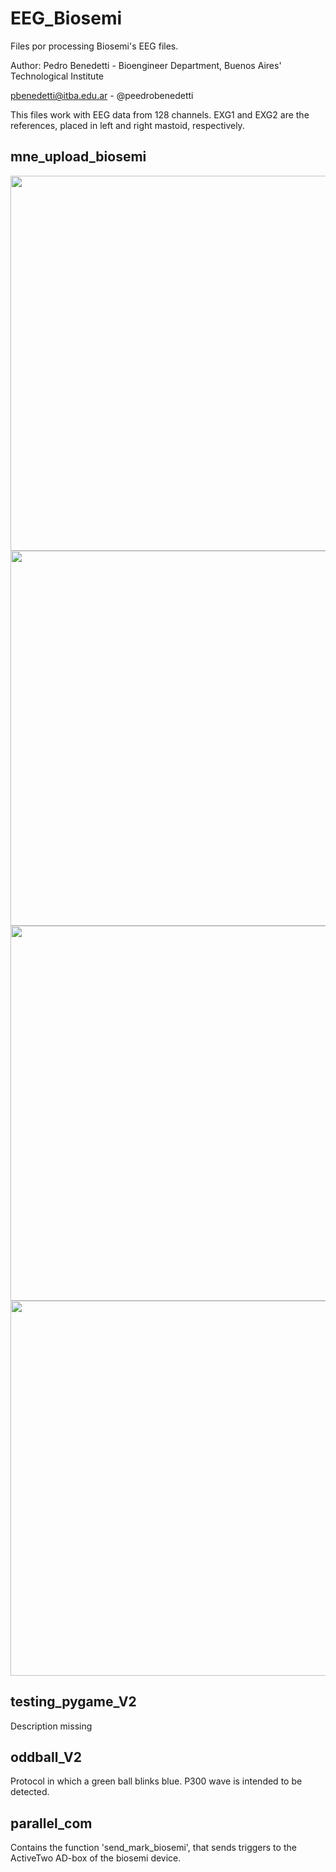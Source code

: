 # EEG_Biosemi
Files por processing Biosemi's EEG files.

Author: Pedro Benedetti - Bioengineer Department, Buenos Aires' Technological Institute

pbenedetti@itba.edu.ar - @peedrobenedetti

This files work with EEG data from 128 channels. EXG1 and EXG2 are the references, placed in left and right mastoid, respectively.

## mne_upload_biosemi

<img src="https://user-images.githubusercontent.com/105320115/168087179-a85ce94e-ef8f-4d22-9a0b-5a9c3eee6789.png" width="600">

<img src="https://user-images.githubusercontent.com/105320115/168087472-e361ded0-ac94-444d-85cb-6b80152d9b6b.png" width="600">

<img src="https://user-images.githubusercontent.com/105320115/168087551-2abe4a5e-89b3-4802-80a3-1f257d191378.png" width="600">

<img src="https://user-images.githubusercontent.com/105320115/168087605-280e7b92-c6a4-47ae-ba62-e3c5d84e0257.png" width="600">

## testing_pygame_V2
Description missing

## oddball_V2
Protocol in which a green ball blinks blue. P300 wave is intended to be detected.

## parallel_com
Contains the function 'send_mark_biosemi', that sends triggers to the ActiveTwo AD-box of the biosemi device.
